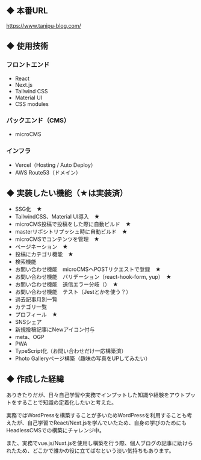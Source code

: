 ## ◆ 本番URL
https://www.tanipu-blog.com/
## ◆ 使用技術
### フロントエンド
- React
- Next.js
- Tailwind CSS
- Material UI
- CSS modules

### バックエンド（CMS）
- microCMS

### インフラ
- Vercel（Hosting / Auto Deploy）
- AWS Route53（ドメイン）

## ◆ 実装したい機能（★は実装済）
- SSG化　★
- TailwindCSS、Material UI導入　★
- microCMS投稿で投稿をした際に自動ビルド　★  
- masterリポシトリプッシュ時に自動ビルド　★
- microCMSでコンテンツを管理　★
- ページネーション　★
- 投稿にカテゴリ機能　★
- 検索機能
- お問い合わせ機能　microCMSへPOSTリクエストで登録　★
- お問い合わせ機能　バリデーション（react-hook-form, yup）　★
- お問い合わせ機能　送信エラー分岐（）　★
- お問い合わせ機能　テスト（Jestとかを使う？）
- 過去記事月別一覧
- カテゴリ一覧　
- プロフィール　★
- SNSシェア
- 新規投稿記事にNewアイコン付与
- meta、OGP
- PWA
- TypeScript化（お問い合わせだけ一応構築済）
- Photo Galleryページ構築（趣味の写真をUPしてみたい）


## ◆ 作成した経緯
ありきたりだが、日々自己学習や実務でインプットした知識や経験をアウトプットをすることで知識の定着化したいと考えた。  
  
実務ではWordPressを構築することが多いためWordPressを利用することも考えたが、自己学習でReact/Next.jsを学んでいたため、自身の学びのためにもHeadlessCMSでの構築にチャレンジ中。  
  
また、実務でvue.js/Nuxt.jsを使用し構築を行う際、個人ブログの記事に助けられたため、どこかで誰かの役に立てばなという淡い気持ちもあります。